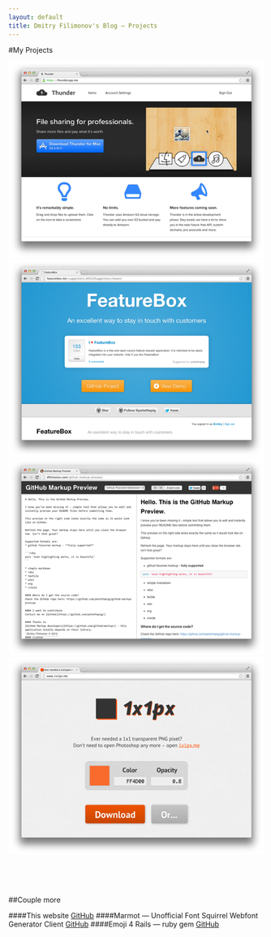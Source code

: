 ```yaml
---
layout: default
title: Dmitry Filimonov's Blog — Projects
---
```

#My Projects

[ ![Thunder](/assets/thunder.png) ](https://thunderapp.me/)
![FeatureBox](/assets/featurebox.png)
[ ![GitHub Markup Preview](/assets/preview.png) ](http://dfilimonov.com/github-markup-preview)
[ ![1x1px](/assets/1x1px.png) ](http://1x1px.me/)

<div style="height:50px;">&nbsp;</div>

##Couple more

####This website 
[GitHub](https://github.com/petethepig/petethepig.github.io)
####Marmot — Unofficial Font Squirrel Webfont Generator Client 
[GitHub](https://github.com/petethepig/marmot)
####Emoji 4 Rails — ruby gem 
[GitHub](https://github.com/petethepig/emoji4rails)
